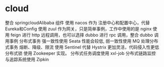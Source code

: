 # cloud
整合 springcloudAlibaba 组件
使用 nacos 作为 注册中心和配置中心，代替 Eureka和Config
使用 zuul 作为网关，只是简单事例，工作中使用的是 nginx
使用 feign 进行 http 远程调用，也可以选择 dubbo 进行 rpc 调用，整合 dubbo 调用事例 
分布式事务 强一致性使用 Seata 性能会较低, 弱一致性使用 MQ 处理分布式事务
熔断、降级、限流 使用 Sentinel 代替 Hystrix 更加灵活，代码侵入性更低
分布式锁 使用 Zookeeper 实现。
分布式任务调度使用 xxl-job
分布式链路监控与追踪系统使用 Zipkin
